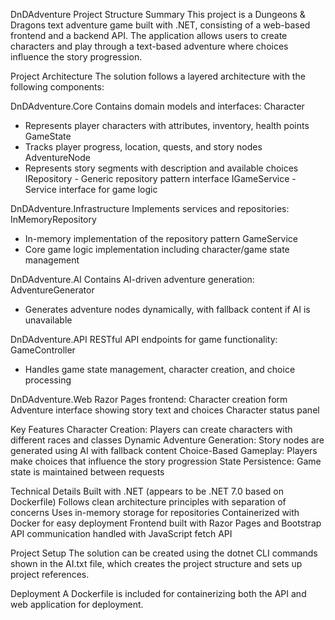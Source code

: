 DnDAdventure Project Structure Summary
This project is a Dungeons & Dragons text adventure game built with .NET, consisting of a web-based frontend and a backend API. The application allows users to create characters and play through a text-based adventure where choices influence the story progression.

Project Architecture
The solution follows a layered architecture with the following components:

DnDAdventure.Core
Contains domain models and interfaces:
Character
 - Represents player characters with attributes, inventory, health points
GameState
 - Tracks player progress, location, quests, and story nodes
AdventureNode
 - Represents story segments with description and available choices
IRepository<T> - Generic repository pattern interface
IGameService - Service interface for game logic

DnDAdventure.Infrastructure
Implements services and repositories:
InMemoryRepository<T>
 - In-memory implementation of the repository pattern
GameService
 - Core game logic implementation including character/game state management

DnDAdventure.AI
Contains AI-driven adventure generation:
AdventureGenerator
 - Generates adventure nodes dynamically, with fallback content if AI is unavailable

DnDAdventure.API
RESTful API endpoints for game functionality:
GameController
 - Handles game state management, character creation, and choice processing

DnDAdventure.Web
Razor Pages frontend:
Character creation form
Adventure interface showing story text and choices
Character status panel

Key Features
Character Creation: Players can create characters with different races and classes
Dynamic Adventure Generation: Story nodes are generated using AI with fallback content
Choice-Based Gameplay: Players make choices that influence the story progression
State Persistence: Game state is maintained between requests

Technical Details
Built with .NET (appears to be .NET 7.0 based on Dockerfile)
Follows clean architecture principles with separation of concerns
Uses in-memory storage for repositories
Containerized with Docker for easy deployment
Frontend built with Razor Pages and Bootstrap
API communication handled with JavaScript fetch API

Project Setup
The solution can be created using the dotnet CLI commands shown in the AI.txt file, which creates the project structure and sets up project references.

Deployment
A Dockerfile is included for containerizing both the API and web application for deployment.